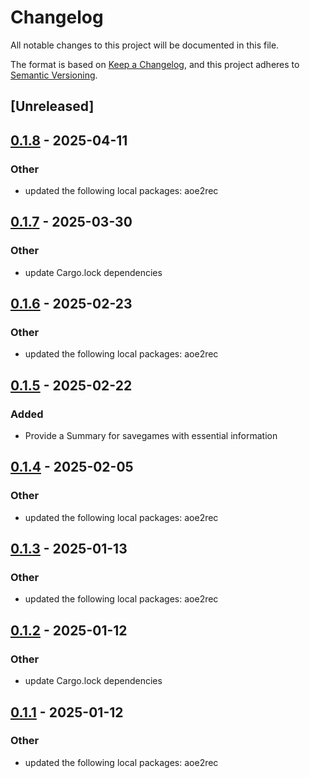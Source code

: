 # Changelog

All notable changes to this project will be documented in this file.

The format is based on [Keep a Changelog](https://keepachangelog.com/en/1.0.0/),
and this project adheres to [Semantic Versioning](https://semver.org/spec/v2.0.0.html).

## [Unreleased]

## [0.1.8](https://github.com/aoe2ct/aoe2rec/compare/aoe2js-v0.1.7...aoe2js-v0.1.8) - 2025-04-11

### Other

- updated the following local packages: aoe2rec

## [0.1.7](https://github.com/aoe2ct/aoe2rec/compare/aoe2js-v0.1.6...aoe2js-v0.1.7) - 2025-03-30

### Other

- update Cargo.lock dependencies

## [0.1.6](https://github.com/aoe2ct/aoe2rec/compare/aoe2js-v0.1.5...aoe2js-v0.1.6) - 2025-02-23

### Other

- updated the following local packages: aoe2rec

## [0.1.5](https://github.com/aoe2ct/aoe2rec/compare/aoe2js-v0.1.4...aoe2js-v0.1.5) - 2025-02-22

### Added

- Provide a Summary for savegames with essential information

## [0.1.4](https://github.com/aoe2ct/aoe2rec/compare/aoe2js-v0.1.3...aoe2js-v0.1.4) - 2025-02-05

### Other

- updated the following local packages: aoe2rec

## [0.1.3](https://github.com/aoe2ct/aoe2rec/compare/aoe2js-v0.1.2...aoe2js-v0.1.3) - 2025-01-13

### Other

- updated the following local packages: aoe2rec

## [0.1.2](https://github.com/aoe2ct/aoe2rec/compare/aoe2js-v0.1.1...aoe2js-v0.1.2) - 2025-01-12

### Other

- update Cargo.lock dependencies

## [0.1.1](https://github.com/aoe2ct/aoe2rec/compare/aoe2js-v0.1.0...aoe2js-v0.1.1) - 2025-01-12

### Other

- updated the following local packages: aoe2rec
